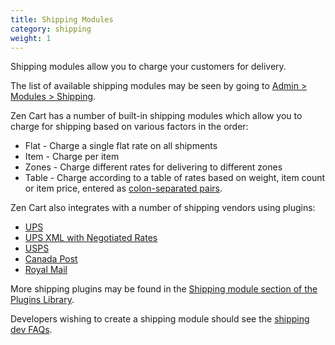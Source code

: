 ```yaml
---
title: Shipping Modules
category: shipping
weight: 1
---
```


Shipping modules allow you to charge your customers for delivery. 

The list of available shipping modules may be seen by going to [Admin > Modules > Shipping](/user/admin_pages/modules/shipping/).

Zen Cart has a number of built-in shipping modules which allow you to charge for shipping based on various factors in the order: 

- Flat - Charge a single flat rate on all shipments
- Item - Charge per item
- Zones - Charge different rates for delivering to different zones 
- Table - Charge according to a table of rates based on weight, item count or item price, entered as [colon-separated pairs](/user/running/colon-separated-pairs/). 

Zen Cart also integrates with a number of shipping vendors using plugins:

- [UPS](https://www.zen-cart.com/downloads.php?do=file&id=1293)
- [UPS XML with Negotiated Rates](https://www.zen-cart.com/downloads.php?do=file&id=126)
- [USPS](https://www.zen-cart.com/downloads.php?do=file&id=1292)
- [Canada Post](https://www.zen-cart.com/downloads.php?do=file&id=4)
- [Royal Mail](https://www.zen-cart.com/downloads.php?do=file&id=190)

More shipping plugins may be found in the [Shipping module section of the Plugins Library](https://www.zen-cart.com/downloads.php?do=cat&id=11).

Developers wishing to create a shipping module should see the [shipping dev FAQs](/dev/code/modules/). 
